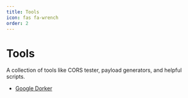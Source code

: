 ```yaml
---
title: Tools
icon: fas fa-wrench
order: 2
---
```


# Tools

A collection of tools like CORS tester, payload generators, and helpful scripts.
- [Google Dorker](/toolkit/google_dorker.html)
